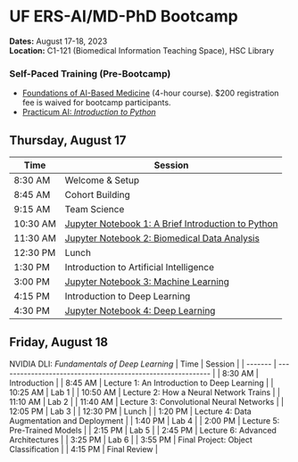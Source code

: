 # UF ERS-AI/MD-PhD Bootcamp
**Dates:** August 17-18, 2023  
**Location:** C1-121 (Biomedical Information Teaching Space), HSC Library

### Self-Paced Training (Pre-Bootcamp)
* [Foundations of AI-Based Medicine](https://reg.pwd.aa.ufl.edu/search/publicCourseSearchDetails.do?method=load&courseId=1152676&selectedProgramAreaId=1015758&selectedProgramStreamId=1016506#courseSectionDetails_1152690) (4-hour course). $200 registration fee is waived for bootcamp participants.
* [Practicum AI: *Introduction to Python*](https://github.com/PracticumAI/python)


## Thursday, August 17
| Time    | Session                                                      |
| ------- | ----------------------------------------------------------- |
| 8:30 AM | Welcome & Setup |
| 8:45 AM | Cohort Building |
| 9:15 AM | Team Science |
| 10:30 AM | [Jupyter Notebook 1: A Brief Introduction to Python](https://colab.research.google.com/github/uf-com-ai/ers-bootcamp/blob/main/notebooks/01_brief_intro_python.ipynb) |                                               |
| 11:30 AM | [Jupyter Notebook 2: Biomedical Data Analysis](https://colab.research.google.com/github/uf-com-ai/ers-bootcamp/blob/main/notebooks/02_biomedical_data_analysis_pandas.ipynb)       |
| 12:30 PM | Lunch                                                       |
| 1:30 PM | Introduction to Artificial Intelligence                         |                                              |
| 3:00 PM     | [Jupyter Notebook 3: Machine Learning](https://colab.research.google.com/github/uf-com-ai/ers-bootcamp/blob/main/notebooks/03_machine_learning_patient_data.ipynb)               |                                                   |
| 4:15 PM        | Introduction to Deep Learning                        |
| 4:30 PM  | [Jupyter Notebook 4: Deep Learning](https://colab.research.google.com/github/uf-com-ai/ers-bootcamp/blob/main/notebooks/04_intro_neural_networks.ipynb) 

## Friday, August 18
NVIDIA DLI: *Fundamentals of Deep Learning*
| Time    | Session                                                      |
| ------- | ----------------------------------------------------------- |
| 8:30 AM | Introduction |
| 8:45 AM | Lecture 1: An Introduction to Deep Learning |
| 10:25 AM | Lab 1 |
| 10:50 AM | Lecture 2: How a Neural Network Trains |
| 11:10 AM | Lab 2 |
| 11:40 AM | Lecture 3: Convolutional Neural Networks |
| 12:05 PM | Lab 3 |
| 12:30 PM | Lunch |
| 1:20 PM | Lecture 4: Data Augmentation and Deployment |
| 1:40 PM | Lab 4 |
| 2:00 PM | Lecture 5: Pre-Trained Models |
| 2:15 PM | Lab 5 |
| 2:45 PM | Lecture 6: Advanced Architectures |
| 3:25 PM | Lab 6 |
| 3:55 PM | Final Project: Object Classification |
| 4:15 PM | Final Review |
